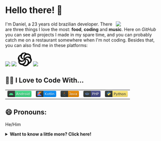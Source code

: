 # Hello there! 👋

<img src="https://media.giphy.com/media/ehIc2Rb3HRrb1YiQBr/giphy.gif" width="150px" align="right" />

I'm Daniel, a 23 years old brazilian developer. There are three things I love the most: <b>food</b>, <b>coding</b> and <b>music</b>. Here on <i>GitHub</i> you can see all projects I made in my spare time, and you can probably catch me on a restaurant somewhere when I'm not coding. Besides that, you can also find me in these platforms:


[<img src="https://img.icons8.com/color/48/000000/stackoverflow.png" />](https://stackoverflow.com/users/9948449/daniel-bertoldi?tab=profile)
[<img src="https://upload.wikimedia.org/wikipedia/commons/1/19/LeetCode_logo_black.png" width="45px" />](https://leetcode.com/danielsoul/)
[<img src="https://raw.githubusercontent.com/DanielSouzaBertoldi/DanielSouzaBertoldi/7f5f459c576dde18d3df2309c384c2c9d16e1308/images/codewars.svg" width="45px" />](https://www.codewars.com/users/DanielSouzaBertoldi)
[<img src="https://img.icons8.com/fluent/48/000000/linkedin.png"/>](https://www.linkedin.com/in/danielsouzabertoldi/)

## 👨‍💻 I Love to Code With...

<table>
  <tr>
    <td align="center" valign="center"><img src="https://raw.githubusercontent.com/DanielSouzaBertoldi/DanielSouzaBertoldi/main/images/android.png" /></td>
    <td align="center" valign="center"><img src="https://raw.githubusercontent.com/DanielSouzaBertoldi/DanielSouzaBertoldi/main/images/Kotlin.png" /></td>
    <td align="center" valign="center"><img src="https://raw.githubusercontent.com/DanielSouzaBertoldi/DanielSouzaBertoldi/main/images/java.png" /></td>
    <td align="center" valign="center"><img src="https://raw.githubusercontent.com/DanielSouzaBertoldi/DanielSouzaBertoldi/main/images/php.png" /></td>
    <td align="center" valign="center"><img src="https://raw.githubusercontent.com/DanielSouzaBertoldi/DanielSouzaBertoldi/main/images/python.png" /></td>
  </tr>
</table>

## 😄 Pronouns:

He/Him

<details>
  <summary><b>Want to know a little more? Click here!</b></summary>

  ## 🔨 I'm currently workin on...

  Improving my Kotlin skills with the [The Complete Android 10 & Kotlin Development Masterclass](https://www.udemy.com/course/android-kotlin-developer/) on [Udemy](https://www.udemy.com/).

  I also have a Python project on the side involving the Spotify API and Jinja.

  ## 📚 I'm currently learning...

  Kotlin, MVVM architecture, dependency injection and unit tests in Android.


  ## 💬 Ask me about:

  - Android Development
  - Web Development
  - Python
  - Favorite bands
  - Places I've been to
  - Favorite foods

  ## <img src="https://raw.githubusercontent.com/DanielSouzaBertoldi/DanielSouzaBertoldi/b837bc4a8637d3b5c6a45571d1e048cd8bc5edd1/images/github.svg" width="30px" /> My GitHub stats

  [![DanielSouzaBertoldi's github stats](https://github-readme-stats.vercel.app/api?username=DanielSouzaBertoldi&count_private=true&show_icons=true&theme=dracula)](https://github.com/DanielSouzaBertoldi/github-readme-stats)
  [![Top Languages](https://github-readme-stats.vercel.app/api/top-langs/?username=DanielSouzaBertoldi&layout=compact&theme=dracula)](https://github.com/anuraghazra/github-readme-stats)

  ## What Am I Listening To

  [![spotify-github-profile](https://spotify-github-profile.vercel.app/api/view?uid=danielsoulb&cover_image=true&theme=default)](https://spotify-github-profile.vercel.app/api/view?uid=danielsoulb&redirect=true)

</details>
